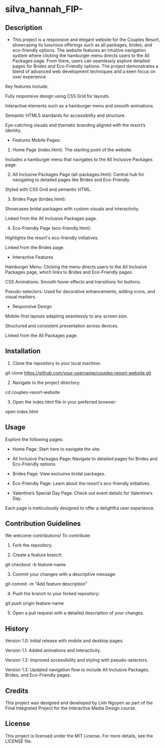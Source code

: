 # silva_hannah_FIP-

## Description

- This project is a responsive and elegant website for the Couples Resort, showcasing its luxurious offerings such as all packages, brides, and eco-friendly options. The website features an intuitive navigation system where clicking the hamburger menu directs users to the All Packages page. From there, users can seamlessly explore detailed pages for Brides and Eco-Friendly options. The project demonstrates a blend of advanced web development techniques and a keen focus on user experience.

Key features include:

Fully responsive design using CSS Grid for layouts.

Interactive elements such as a hamburger menu and smooth animations.

Semantic HTML5 standards for accessibility and structure.

Eye-catching visuals and thematic branding aligned with the resort’s identity.

- Features
  Mobile Pages:

1. Home Page (index.html):
   The starting point of the website.

Includes a hamburger menu that navigates to the All Inclusive Packages page.

2. All Inclusive Packages Page (all-packages.html):
   Central hub for navigating to detailed pages like Brides and Eco-Friendly.


Styled with CSS Grid and semantic HTML.

3. Brides Page (brides.html):

Showcases bridal packages with custom visuals and interactivity.

Linked from the All Inclusive Packages page.

4. Eco-Friendly Page (eco-friendly.html):

Highlights the resort's eco-friendly initiatives.

Linked from the Brides page.

- Interactive Features

Hamburger Menu: Clicking the menu directs users to the All Inclusive Packages page, which links to Brides and Eco-Friendly pages.

CSS Animations: Smooth hover effects and transitions for buttons.

Pseudo-selectors: Used for decorative enhancements, adding icons, and visual markers.

- Responsive Design

Mobile-first layouts adapting seamlessly to any screen size.

Structured and consistent presentation across devices.

Linked from the All Packages page.

## Installation

1. Clone the repository to your local machine:

git clone https://github.com/your-username/couples-resort-website.git

2. Navigate to the project directory:

cd couples-resort-website

3. Open the index.html file in your preferred browser:

open index.html

## Usage

Explore the following pages:

- Home Page: Start here to navigate the site.

- All Inclusive Packages Page: Navigate to detailed pages for Brides and Eco-Friendly options.

- Brides Page: View exclusive bridal packages.

- Eco-Friendly Page: Learn about the resort's eco-friendly initiatives.

- Valentine’s Special Day Page: Check out event details for Valentine’s Day.

Each page is meticulously designed to offer a delightful user experience.

## Contribution Guidelines

We welcome contributions! To contribute:

1. Fork the repository.

2. Create a feature branch:

git checkout -b feature-name

3. Commit your changes with a descriptive message:

git commit -m "Add feature description"

4. Push the branch to your forked repository:

git push origin feature-name

5. Open a pull request with a detailed description of your changes.

## History

Version 1.0: Initial release with mobile and desktop pages.

Version 1.1: Added animations and interactivity.

Version 1.2: Improved accessibility and styling with pseudo-selectors.

Version 1.3: Updated navigation flow to include All Inclusive Packages, Brides, and Eco-Friendly pages.

## Credits

This project was designed and developed by Linh Nguyen as part of the Final Integrated Project for the Interactive Media Design course.

## License

This project is licensed under the MIT License. For more details, see the LICENSE file.

